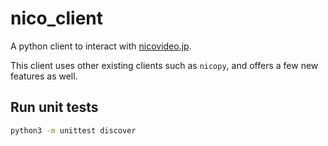 # nico_client

A python client to interact with [nicovideo.jp](https://nicovideo.jp).

This client uses other existing clients such as `nicopy`, and offers a few new features as well.

## Run unit tests

```bash
python3 -m unittest discover
```

